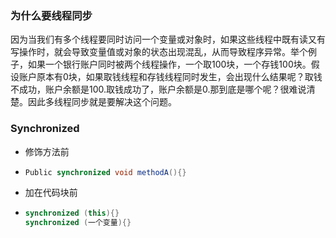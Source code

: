 ### 为什么要线程同步

因为当我们有多个线程要同时访问一个变量或对象时，如果这些线程中既有读又有写操作时，就会导致变量值或对象的状态出现混乱，从而导致程序异常。举个例子，如果一个银行账户同时被两个线程操作，一个取100块，一个存钱100块。假设账户原本有0块，如果取钱线程和存钱线程同时发生，会出现什么结果呢？取钱不成功，账户余额是100.取钱成功了，账户余额是0.那到底是哪个呢？很难说清楚。因此多线程同步就是要解决这个问题。

### Synchronized

* 修饰方法前
* ```java
  Public synchronized void methodA(){}
  ```
* 加在代码块前

* ```java
  synchronized (this){}  
  synchronized (一个变量){}  
  ```



